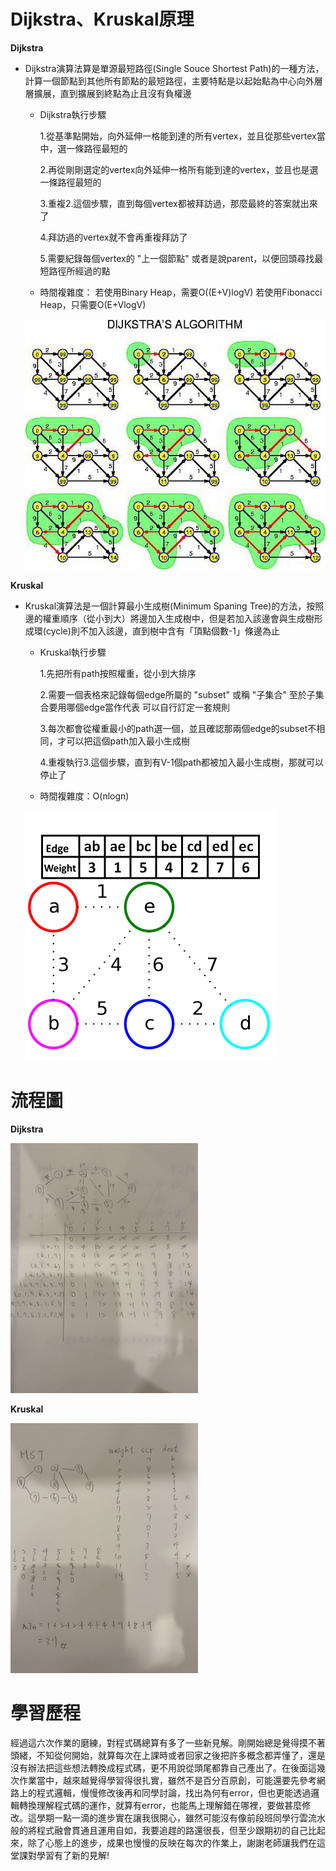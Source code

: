 # Dijkstra、Kruskal原理

**Dijkstra**
* Dijkstra演算法算是單源最短路徑(Single Souce Shortest Path)的一種方法，計算一個節點到其他所有節點的最短路徑，主要特點是以起始點為中心向外層層擴展，直到擴展到終點為止且沒有負權邊
   * Dijkstra執行步驟

      1.從基準點開始，向外延伸一格能到達的所有vertex，並且從那些vertex當中，選一條路徑最短的

      2.再從剛剛選定的vertex向外延伸一格所有能到達的vertex，並且也是選一條路徑最短的

      3.重複2.這個步驟，直到每個vertex都被拜訪過，那麼最終的答案就出來了

      4.拜訪過的vertex就不會再重複拜訪了

      5.需要紀錄每個vertex的 "上一個節點" 或者是說parent，以便回頭尋找最短路徑所經過的點
      
   * 時間複雜度：
      若使用Binary Heap，需要O((E+V)logV)
      若使用Fibonacci Heap，只需要O(E+VlogV)
      
   <img src='https://github.com/jason880111/My-learning-note/blob/master/image/Dijkstra.jpg' height=400 weight =400>
      
 **Kruskal**
 * Kruskal演算法是一個計算最小生成樹(Minimum Spaning Tree)的方法，按照邊的權重順序（從小到大）將邊加入生成樹中，但是若加入該邊會與生成樹形成環(cycle)則不加入該邊，直到樹中含有「頂點個數-1」條邊為止
    * Kruskal執行步驟

      1.先把所有path按照權重，從小到大排序

      2.需要一個表格來記錄每個edge所屬的 "subset" 或稱 "子集合" 至於子集合要用哪個edge當作代表 可以自行訂定一套規則

      3.每次都會從權重最小的path選一個，並且確認那兩個edge的subset不相同，才可以把這個path加入最小生成樹

      4.重複執行3.這個步驟，直到有V-1個path都被加入最小生成樹，那就可以停止了
      
    * 時間複雜度：O(nlogn)
    
    <img src='https://github.com/jason880111/My-learning-note/blob/master/image/kruskal.gif' height=400 weight =400>
    
 # 流程圖
 **Dijkstra**
 
 <img src='https://github.com/jason880111/My-learning-note/blob/master/image/Dijkstra%20%E6%B5%81%E7%A8%8B%E5%9C%96.jpg' height=400 weight =400>
  
 **Kruskal**
 
<img src='https://github.com/jason880111/My-learning-note/blob/master/image/kruskal%E6%B5%81%E7%A8%8B%E5%9C%96.jpg' height=400 weight =400>

# 學習歷程
經過這六次作業的磨練，對程式碼總算有多了一些新見解。剛開始總是覺得摸不著頭緒，不知從何開始，就算每次在上課時或者回家之後把許多概念都弄懂了，還是沒有辦法把這些想法轉換成程式碼，更不用說從頭尾都靠自己產出了。在後面這幾次作業當中，越來越覺得學習得很扎實，雖然不是百分百原創，可能還要先參考網路上的程式邏輯，慢慢修改後再和同學討論，找出為何有error，但也更能透過邏輯轉換理解程式碼的運作，就算有error，也能馬上理解錯在哪裡，要做甚麼修改。這學期一點一滴的進步實在讓我很開心，雖然可能沒有像前段班同學行雲流水般的將程式融會貫通且運用自如，我要追趕的路還很長，但至少跟期初的自己比起來，除了心態上的進步，成果也慢慢的反映在每次的作業上，謝謝老師讓我們在這堂課對學習有了新的見解!
